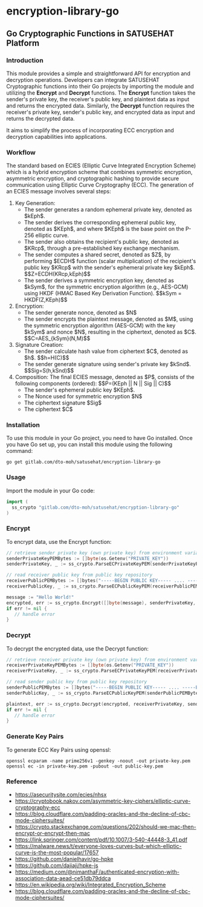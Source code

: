 # encryption-library-go
## Go Cryptographic Functions in SATUSEHAT Platform

### Introduction
This module provides a simple and straightforward API for encryption and decryption operations. Developers can integrate SATUSEHAT Cryptographic functions into their Go projects by importing the module and utilizing the **Encrypt** and **Decrypt** functions. The **Encrypt** function takes the sender's private key, the receiver's public key, and plaintext data as input and returns the encrypted data. Similarly, the **Decrypt** function requires the receiver's private key, sender's public key, and encrypted data as input and returns the decrypted data.

It aims to simplify the process of incorporating ECC encryption and decryption capabilities into applications.

### Workflow
The standard based on ECIES (Elliptic Curve Integrated Encryption Scheme) which is a hybrid encryption scheme that combines symmetric encryption, asymmetric encryption, and cryptographic hashing to provide secure communication using Elliptic Curve Cryptography (ECC). The generation of an ECIES message involves several steps:

<ol>
  <li>Key Generation:
    <ul>
      <li>The sender generates a random ephemeral private key, denoted as $kEph$.</li>
      <li>The sender derives the corresponding ephemeral public key, denoted as $KEph$, and where $KEph$ is the base point on the P-256 elliptic curve.</li>
      <li>The sender also obtains the recipient's public key, denoted as $KRcp$, through a pre-established key exchange mechanism.</li>
      <li>The sender computes a shared secret, denoted as $Z$, by performing $ECDH$ function (scalar multiplication) of the recipient's public key $KRcp$ with the sender's ephemeral private key $kEph$. $$Z=ECDH(KRcp,kEph)$$</li>
      <li>The sender derives a symmetric encryption key, denoted as $kSym$, for the symmetric encryption algorithm (e.g., AES-GCM) using HKDF (HMAC Based Key Derivation Function). $$kSym = HKDF(Z,KEph)$$</li>
    </ul>
  </li>
<li>Encryption:
  <ul>
    <li>The sender generate nonce, denoted as $N$</li>
    <li>The sender encrypts the plaintext message, denoted as $M$, using the symmetric encryption algorithm (AES-GCM) with the key $kSym$ and nonce $N$, resulting in the ciphertext, denoted as $C$. $$C=AES_{kSym}(N,M)$$</li>
  </ul>
</li>
<li>Signature Creation:
  <ul>
    <li>The sender calculate hash value from ciphertext $C$, denoted as $h$. $$h=H(C)$$</li>
    <li>The sender generate signature using sender's private key $kSnd$. $$Sig=S(h,kSnd)$$</li>
  </ul>
</li>

<li>Composition: The final ECIES message, denoted as $P$, consists of the following components (ordered):
  $$P=(KEph || N || Sig || C)$$
  <ul>
    <li>The sender's ephemeral public key $KEph$.</li>
    <li>The Nonce used for symmetric encryption $N$</li>
    <li>The ciphertext signature $Sig$</li>
    <li>The ciphertext $C$</li>
  </ul>
</li>  
</ol>


### Installation
To use this module in your Go project, you need to have Go installed. Once you have Go set up, you can install this module using the following command:
```console
go get gitlab.com/dto-moh/satusehat/encryption-library-go
```

### Usage
Import the module in your Go code:
```go
import (
  ss_crypto "gitlab.com/dto-moh/satusehat/encryption-library-go"
)
```

### Encrypt
To encrypt data, use the Encrypt function:
```go
// retrieve sender private key (own private key) from environment variables or from secret manager
senderPrivateKeyPEMBytes := []byte(os.Getenv("PRIVATE_KEY"))
senderPrivateKey, _ := ss_crypto.ParseECPrivateKeyPEM(senderPrivateKeyPEMBytes)

// read receiver public key from public key repository
receiverPublicPEMBytes := []bytes("-----BEGIN PUBLIC KEY----- .... -----END PUBLIC KEY-----")
receiverPublicKey, _ := ss_crypto.ParseECPublicKeyPEM(receiverPublicPEMBytes)

message := "Hello World!"
encrypted, err := ss_crypto.Encrypt([]byte(message), senderPrivateKey, receiverPublicKey)
if err != nil {
   // handle error
}
```

### Decrypt
To decrypt the encrypted data, use the Decrypt function:
```go
// retrieve receiver private key (own private key) from environment variables or from secret manager
receiverPrivateKeyPEMBytes := []byte(os.Getenv("PRIVATE_KEY"))
receiverPrivateKey, _ := ss_crypto.ParseECPrivateKeyPEM(receiverPrivateKeyPEMBytes)

// read sender public key from public key repository
senderPublicPEMBytes := []bytes("-----BEGIN PUBLIC KEY----- .... -----END PUBLIC KEY-----")
senderPublicKey, _ := ss_crypto.ParseECPublicKeyPEM(senderPublicPEMBytes)

plaintext, err := ss_crypto.Decrypt(encrypted, receiverPrivateKey, senderPublicKey)
if err != nil {
   // handle error
}
```

### Generate Key Pairs
To generate ECC Key Pairs using openssl:
```console
openssl ecparam -name prime256v1 -genkey -noout -out private-key.pem
openssl ec -in private-key.pem -pubout -out public-key.pem
```

  
### Reference
- https://asecuritysite.com/ecies/nhsx
- https://cryptobook.nakov.com/asymmetric-key-ciphers/elliptic-curve-cryptography-ecc
- https://blog.cloudflare.com/padding-oracles-and-the-decline-of-cbc-mode-ciphersuites/
- https://crypto.stackexchange.com/questions/202/should-we-mac-then-encrypt-or-encrypt-then-mac
- https://link.springer.com/content/pdf/10.1007/3-540-44448-3_41.pdf
- https://malware.news/t/everyone-loves-curves-but-which-elliptic-curve-is-the-most-popular/17657
- https://github.com/danielhavir/go-hpke
- https://github.com/dajiaji/hpke-js
- https://medium.com/@nimanthaF/authenticated-encryption-with-association-data-aead-ce51db79ddca
- https://en.wikipedia.org/wiki/Integrated_Encryption_Scheme
- https://blog.cloudflare.com/padding-oracles-and-the-decline-of-cbc-mode-ciphersuites/

